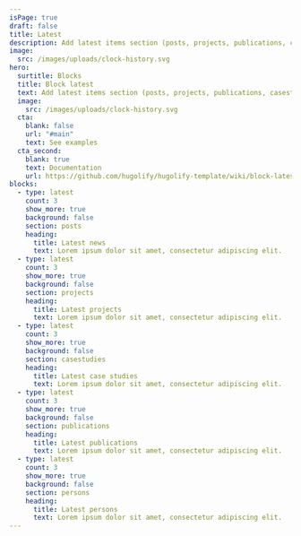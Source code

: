 ```yaml
---
isPage: true
draft: false
title: Latest
description: Add latest items section (posts, projects, publications, casestudies…)
image:
  src: /images/uploads/clock-history.svg
hero:
  surtitle: Blocks
  title: Block latest
  text: Add latest items section (posts, projects, publications, casestudies…)
  image:
    src: /images/uploads/clock-history.svg
  cta:
    blank: false
    url: "#main"
    text: See examples
  cta_second:
    blank: true
    text: Documentation
    url: https://github.com/hugolify/hugolify-template/wiki/block-latest
blocks:
  - type: latest
    count: 3
    show_more: true
    background: false
    section: posts
    heading:
      title: Latest news
      text: Lorem ipsum dolor sit amet, consectetur adipiscing elit.
  - type: latest
    count: 3
    show_more: true
    background: false
    section: projects
    heading:
      title: Latest projects
      text: Lorem ipsum dolor sit amet, consectetur adipiscing elit.
  - type: latest
    count: 3
    show_more: true
    background: false
    section: casestudies
    heading:
      title: Latest case studies
      text: Lorem ipsum dolor sit amet, consectetur adipiscing elit.
  - type: latest
    count: 3
    show_more: true
    background: false
    section: publications
    heading:
      title: Latest publications
      text: Lorem ipsum dolor sit amet, consectetur adipiscing elit.
  - type: latest
    count: 3
    show_more: true
    background: false
    section: persons
    heading:
      title: Latest persons
      text: Lorem ipsum dolor sit amet, consectetur adipiscing elit.
---
```

